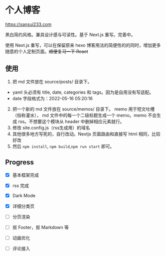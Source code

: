# 个人博客

https://sansui233.com

黑白简约风格。兼具设计感与可读性。基于 Next.js 重写。完善中。

使用 Next.js 重写，可以在保留原来 hexo 博客用法的简便性的的同时，增加更多随意的个人定制页面。~~顺便复习一下 React~~

## 使用
1. 把 md 文件放在 source/posts/ 目录下。  
  - yaml 头必须有 title, date, categories 和 tags。因为是自用没有写适配。  
  - date 字段格式为：2022-05-16 05:20:16
2. 把一个新的 md 文件放在 source/memos/ 目录下。  memo 用于短文吐槽（俗称灌水）， md 文件中的每一个二级标题生成一个 memo。memo 不会生成 rss。不想要这个模块从 header 中删掉相应元素就行。
3. 修改 site.config.js（rss生成用）的域名
4. 其他很多地方写死的，自行改动。Nextjs 页面路由和直接写 html 相同，比较好改
5. 然后 `npm install`, `npm build`,`npm run start` 即可。  

## Progress

- [x] 基本框架完成
- [x] rss 完成
- [x] Dark Mode
- [x] 详细分类页
- [ ] 分页渲染
- [ ] 抠 Footer，抠 Markdown 等
- [ ] 动画优化
- [ ] 评论接入







